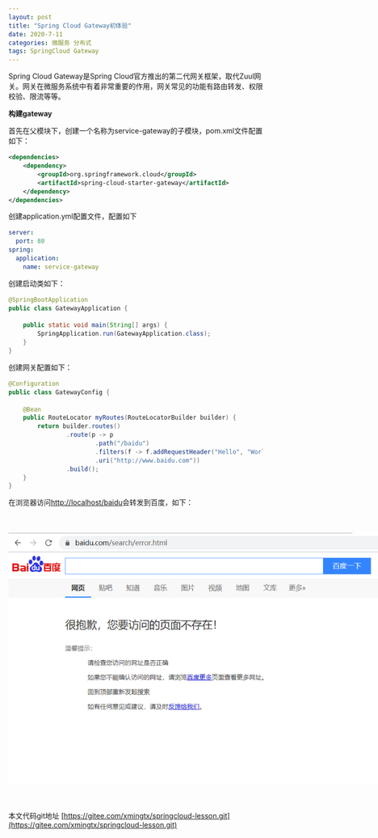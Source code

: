 ```yaml
---
layout: post
title: "Spring Cloud Gateway初体验"
date: 2020-7-11
categories: 微服务 分布式
tags: SpringCloud Gateway
--- 
```


Spring Cloud Gateway是Spring Cloud官方推出的第二代网关框架，取代Zuul网关。网关在微服务系统中有着非常重要的作用，网关常见的功能有路由转发、权限校验、限流等等。

**构建gateway**

首先在父模块下，创建一个名称为service-gateway的子模块，pom.xml文件配置如下：

```xml
<dependencies>
	<dependency>
	    <groupId>org.springframework.cloud</groupId>
	    <artifactId>spring-cloud-starter-gateway</artifactId>
	</dependency>
</dependencies>
```

创建application.yml配置文件，配置如下

```yaml
server:
  port: 80
spring:
  application:
    name: service-gateway
```

创建启动类如下：

```java
@SpringBootApplication
public class GatewayApplication {

    public static void main(String[] args) {
        SpringApplication.run(GatewayApplication.class);
    }
}
```

创建网关配置如下：

```java
@Configuration
public class GatewayConfig {

    @Bean
    public RouteLocator myRoutes(RouteLocatorBuilder builder) {
        return builder.routes()
                .route(p -> p
                        .path("/baidu")
                        .filters(f -> f.addRequestHeader("Hello", "World"))
                        .uri("http://www.baidu.com"))
                .build();
    }
}
```

在浏览器访问[http://localhost/baidu](http://localhost/baidu)会转发到百度，如下：

<div style="width:780px;height:500px;margin:50px auto;">
    <img alt="baidu.png" src="/images/baidu.png" width="780" height="500"/>
</div>


本文代码git地址 [https://gitee.com/xmingtx/springcloud-lesson.git](https://gitee.com/xmingtx/springcloud-lesson.git)
